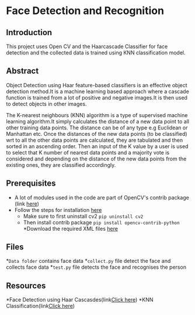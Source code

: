 # Face Detection and Recognition

## Introduction
This project uses Open CV and the Haarcascade Classifier for face detection and the collected data is trained using KNN classification model.

## Abstract 
Object Detection using Haar feature-based classifiers is an effective object detection method.It is a machine learning based approach where a cascade function is trained from a lot of positive and negative images.It is then used to detect objects in other images.

The K-nearest neighbours (KNN) algorithm is a type of supervised machine learning algorithm.It simply calculates the distance of a new data point to all other training data points. The distance can be of any type e.g Euclidean or Manhattan etc. Once the distances of the new data points (to be classified) wrt to all the other data points are calculated, they are tabulated and then sorted in an ascending order. Then an input of the K value by a user is used to select that K number of nearest data points and a majority vote is considered and depending on the distance of the new data points from the existing ones, they are classified accordingly. 

## Prerequisites
* A lot of modules used in the code are part of OpenCV's contrib package (link [here](https://github.com/opencv/opencv_contrib))  
* Follow the steps for installation [here](https://pypi.org/project/opencv-contrib-python/)  
    * Make sure to first uninstall cv2 ``` pip uninstall cv2 ```  
    * Then install contrib package ``` pip install opencv-contrib-python ```  
*Download the required XML files [here](https://github.com/opencv/opencv/tree/master/data/haarcascades)

## Files
*```Data folder``` contains face data
*```collect.py``` file detect the face and collects face data 
*```test.py``` file detects the face and recognises the person

## Resources
*Face Detection using Haar Cascasdes(link[Click here](https://opencv-python-tutroals.readthedocs.io/en/latest/py_tutorials/py_objdetect/py_face_detection/py_face_detection.html))
*KNN Classification(link[Click here](https://towardsdatascience.com/machine-learning-basics-with-the-k-nearest-neighbors-algorithm-6a6e71d01761))
